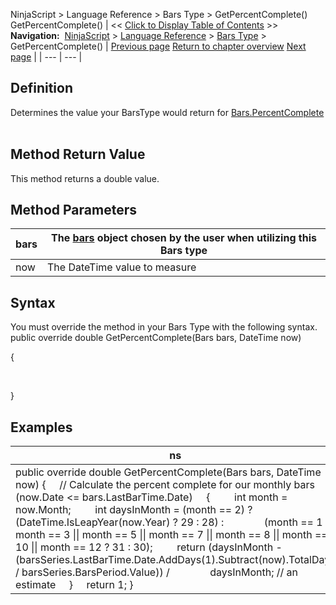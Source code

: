 ﻿
NinjaScript \> Language Reference \> Bars Type \> GetPercentComplete()
GetPercentComplete()
| \<\< [Click to Display Table of Contents](getpercentcomplete.md) \>\> **Navigation:**     [NinjaScript](ninjascript.md) \> [Language Reference](language_reference_wip.md) \> [Bars Type](bars_type.md) \> GetPercentComplete() | [Previous page](getinitiallookbackdays.md) [Return to chapter overview](bars_type.md) [Next page](icon_barstype.md) |
| --- | --- |
## Definition
Determines the value your BarsType would return for [Bars.PercentComplete](percentcomplete.md)
 
## Method Return Value
This method returns a double value.
## 
## Method Parameters
| bars | The [bars](bars.md) object chosen by the user when utilizing this Bars type |
| --- | --- |
| now | The DateTime value to measure |

## Syntax
You must override the method in your Bars Type with the following syntax.
 
public override double GetPercentComplete(Bars bars, DateTime now)  

{  

   

}
## 
## Examples
| ns |
| --- |
| public override double GetPercentComplete(Bars bars, DateTime now) {      // Calculate the percent complete for our monthly bars      if (now.Date \<\= bars.LastBarTime.Date)      {          int month \= now.Month;          int daysInMonth \= (month \=\= 2\) ? (DateTime.IsLeapYear(now.Year) ? 29 : 28\) :                 (month \=\= 1 \|\| month \=\= 3 \|\| month \=\= 5 \|\| month \=\= 7 \|\| month \=\= 8 \|\| month \=\= 10 \|\| month \=\= 12 ? 31 : 30\);          return (daysInMonth \- (barsSeries.LastBarTime.Date.AddDays(1\).Subtract(now).TotalDays / barsSeries.BarsPeriod.Value)) /                daysInMonth; // an estimate      }      return 1; } |

